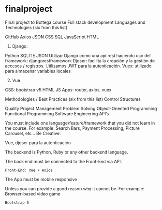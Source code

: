 # finalproject
Final project to Bottega course Full stack development
Languages and Technologies (six from this list)

GitHub
Axios
JSON
CSS 
SQL 
JavaScript
HTML


1. Django:

Python
SQLITE
JSON
Utilizar Django como una api rest haciendo uso del framework: djangorestframework
Djoser: facilita la creación y la gestión de accesos / registros. Utilizamos JWT para la autenticación.
Vuex: utilizado para almacenar variables locales


2. Vue

CSS: bootstrap v5
HTML
JS
Apps: router, axios, vuex


Methodologies / Best Practices (six from this list)
Control Structures 

Quality 
Project Management
Problem Solving
Object-Oriented Programming
Functional Programming
Software Engineering
API’s




You must include one language/feature/framework that you did not learn in the course. For example: Search Bars, Payment Processing, Picture Carousel, etc… Be Creative:

Vue, djoser para la autenticación



The backend is Python, Ruby or any other backend language.

The back end must be connected to the Front-End via API.

	Front-End: Vue + Axios



The App must be mobile responsive

Unless you can provide a good reason why it cannot be. For example: Browser-based video game

	Bootstrap 5

